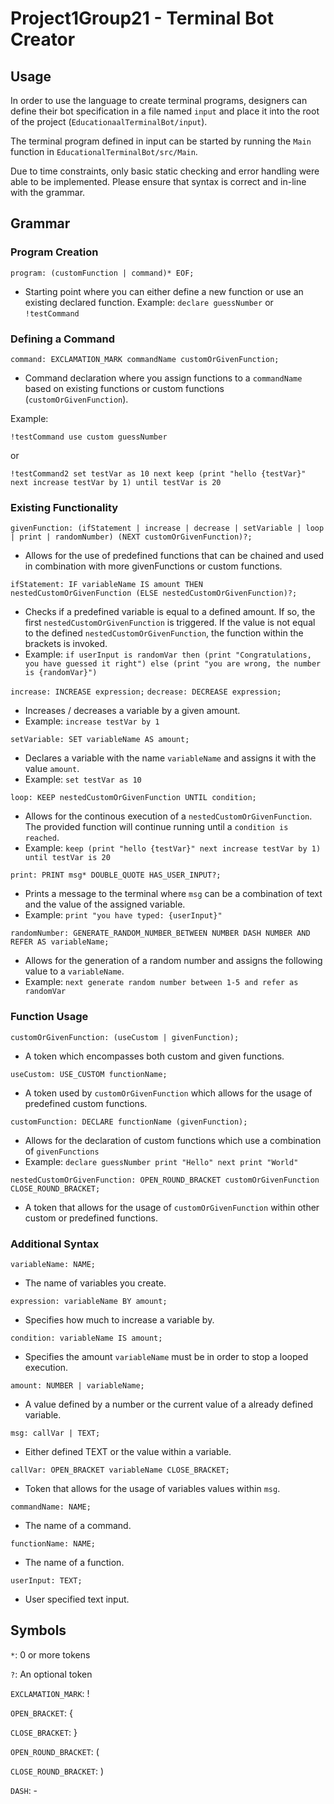 # Project1Group21 - Terminal Bot Creator
## Usage

In order to use the language to create terminal programs, designers can define their bot specification in a file named `input` and place it into the root of the project (`EducationaalTerminalBot/input`).

The terminal program defined in input can be started by running the `Main` function in `EducationalTerminalBot/src/Main`.

Due to time constraints, only basic static checking and error handling were able to be implemented. Please ensure that syntax is correct and in-line with the grammar.

## Grammar

### Program Creation
`program: (customFunction | command)* EOF;`
- Starting point where you can either define a new function or use an existing declared function.
Example: `declare guessNumber` or `!testCommand`

### Defining a Command
`command: EXCLAMATION_MARK commandName customOrGivenFunction;`
- Command declaration where you assign functions to a `commandName` based on existing functions or custom functions (`customOrGivenFunction`).

Example: 

`!testCommand
use custom guessNumber`

or

`!testCommand2
set testVar as 10
next keep (print "hello {testVar}" next increase testVar by 1) until testVar is 20`

### Existing Functionality

`givenFunction: (ifStatement | increase | decrease | setVariable | loop | print | randomNumber) (NEXT customOrGivenFunction)?;`
- Allows for the use of predefined functions that can be chained and used in combination with more givenFunctions or custom functions.

`ifStatement: IF variableName IS amount THEN nestedCustomOrGivenFunction (ELSE nestedCustomOrGivenFunction)?;`
- Checks if a predefined variable is equal to a defined amount. If so, the first `nestedCustomOrGivenFunction` is triggered. If the value is not equal to the defined `nestedCustomOrGivenFunction`, the function within the brackets is invoked.
- Example: `if userInput is randomVar then (print "Congratulations, you have guessed it right") else (print "you are wrong, the number is {randomVar}")`

`increase: INCREASE expression;`
`decrease: DECREASE expression;`
- Increases / decreases a variable by a given amount.
- Example: `increase testVar by 1`

`setVariable: SET variableName AS amount;`
- Declares a variable with the name `variableName` and assigns it with the value `amount`.
- Example: `set testVar as 10`

`loop: KEEP nestedCustomOrGivenFunction UNTIL condition;`
- Allows for the continous execution of a `nestedCustomOrGivenFunction`. The provided function will continue running until a `condition is reached`.
- Example: `keep (print "hello {testVar}" next increase testVar by 1) until testVar is 20`

`print: PRINT msg* DOUBLE_QUOTE HAS_USER_INPUT?;`
- Prints a message to the terminal where `msg` can be a combination of text and the value of the assigned variable.
- Example: `print "you have typed: {userInput}"`

`randomNumber: GENERATE_RANDOM_NUMBER_BETWEEN NUMBER DASH NUMBER AND REFER AS variableName;`
- Allows for the generation of a random number and assigns the following value to a `variableName`.
- Example: `next generate random number between 1-5 and refer as randomVar`

### Function Usage

`customOrGivenFunction: (useCustom | givenFunction);`
- A token which encompasses both custom and given functions.

`useCustom: USE_CUSTOM functionName;`
- A token used by `customOrGivenFunction` which allows for the usage of predefined custom functions.

`customFunction: DECLARE functionName (givenFunction);`
- Allows for the declaration of custom functions which use a combination of `givenFunctions`
- Example: `declare guessNumber print "Hello" next print "World"`

`nestedCustomOrGivenFunction: OPEN_ROUND_BRACKET customOrGivenFunction CLOSE_ROUND_BRACKET;`
- A token that allows for the usage of `customOrGivenFunction` within other custom or predefined functions.

### Additional Syntax

`variableName: NAME;`
- The name of variables you create.

`expression: variableName BY amount;`
- Specifies how much to increase a variable by.

`condition: variableName IS amount;`
- Specifies the amount `variableName` must be in order to stop a looped execution.

`amount: NUMBER | variableName;`
- A value defined by a number or the current value of a already defined variable.

`msg: callVar | TEXT;`
- Either defined TEXT or the value within a variable.

`callVar: OPEN_BRACKET variableName CLOSE_BRACKET;`
- Token that allows for the usage of variables values within `msg`.

`commandName: NAME;`
- The name of a command.

`functionName: NAME;`
- The name of a function.

`userInput: TEXT;`
- User specified text input.

## Symbols

`*`: 0 or more tokens

`?`: An optional token

`EXCLAMATION_MARK`: !

`OPEN_BRACKET`: {

`CLOSE_BRACKET`: }

`OPEN_ROUND_BRACKET`: (

`CLOSE_ROUND_BRACKET`: )

`DASH`: -

